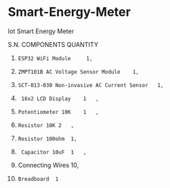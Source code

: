 # Smart-Energy-Meter
Iot Smart Energy Meter

S.N.	 COMPONENTS	       QUANTITY	
1)	   ESP32 WiFi Module	 1,	
2)	   ZMPT101B AC Voltage Sensor Module	1,	
3)	   SCT-013-030 Non-invasive AC Current Sensor	1,
4)	    16x2 LCD Display	1	,
5)	   Potentiometer 10K	1	,
6)	   Resistor 10K	2	,
7)	   Resistor 100ohm	1,
8)    	Capacitor 10uF	1	,
9)    Connecting Wires	10,	
10)   	Breadboard	1	
